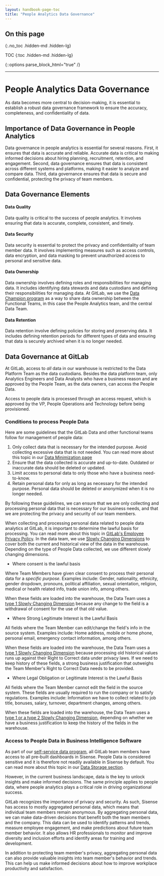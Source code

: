 ```yaml
---
layout: handbook-page-toc
title: "People Analytics Data Governance"
---
```


## On this page
{:.no_toc .hidden-md .hidden-lg}

TOC
{:toc .hidden-md .hidden-lg}

{::options parse_block_html="true" /}

---

# People Analytics Data Governance

As data becomes more central to decision-making, it is essential to establish a robust data governance framework to ensure the accuracy, completeness, and confidentiality of data.

## Importance of Data Governance in People Analytics

Data governance in people analytics is essential for several reasons. First, it ensures that data is accurate and reliable. Accurate data is critical to making informed decisions about hiring planning, recruitment, retention, and engagement. Second, data governance ensures that data is consistent across different systems and platforms, making it easier to analyze and compare data. Third, data governance ensures that data is secure and confidential, protecting the privacy of team members.

## Data Governance Elements

#### Data Quality

Data quality is critical to the success of people analytics. It involves ensuring that data is accurate, complete, consistent, and timely. 


#### Data Security

Data security is essential to protect the privacy and confidentiality of team member data. It involves implementing measures such as access controls, data encryption, and data masking to prevent unauthorized access to personal and sensitive data.

#### Data Ownership

Data ownership involves defining roles and responsibilities for managing data. It includes identifying data stewards and data custodians and defining their responsibilities for managing data. At GitLab, we use the [Data Champion program](/handbook/business-technology/data-team/direction/data-champion/) as a way to share data ownership between the Functional Teams, in this case the People Analytics team, and the central Data Team.

#### Data Retention

Data retention involve defining policies for storing and preserving data. It includes defining retention periods for different types of data and ensuring that data is securely archived when it is no longer needed.

## Data Governance at GitLab

At GitLab, access to *all* data in our warehouse is restricted to the Data Platform Team as the data custodians. Besides the data platform team, only Analytics Engineers and Data Analysts who have a business reason and are approved by the People Team, as the data owners, can access the People Data. 

Access to people data is processed through an access request, which is approved by the VP, People Operations and Technology before being provisioned. 

### Conditions to process People Data

Here are some guidelines that the GitLab Data and other functional teams follow for management of people data:

1. Only collect data that is necessary for the intended purpose. Avoid collecting excessive data that is not needed. You can read more about this topic in our [Data Minimization page](/handbook/business-technology/data-team/how-we-work/new-data-source/#data-minimisation)
2. Ensure that the data collected is accurate and up-to-date. Outdated or inaccurate data should be deleted or updated.
3. Limit access to personal data to only those who have a business need-to-know.
4. Retain personal data for only as long as necessary for the intended purpose. Personal data should be deleted or anonymized when it is no longer needed.

By following these guidelines, we can ensure that we are only collecting and processing personal data that is necessary for our business needs, and that we are protecting the privacy and security of our team members.

When collecting and processing personal data related to people data analytics at GitLab, it is important to determine the lawful basis for processing. You can read more about this topic in [GitLab's Employee Privacy Policy](/handbook/legal/privacy/employee-privacy-policy/). In the data team, we use [Slowly Changing Dimensions](/handbook/business-technology/data-team/platform/edw/#slowly-changing-dimensions--snapshots) to cover both the current and historical view of the data in the warehouse. Depending on the type of People Data collected, we use different slowly changing dimensions.

- Where consent is the lawful basis

Where Team Members have given clear consent to process their personal data for a _specific purpose_. Examples include: Gender, nationality, ethnicity, gender dropdown, pronouns, political affiliation, sexual orientation, religion, medical or health related info, trade union info, among others.

When these fields are loaded into the warehouse, the Data Team uses a [type 1 Slowly Changing Dimension](https://about.gitlab.com/handbook/business-technology/data-team/platform/edw/#slowly-changing-dimensions--snapshots) because any change to the field is a withdrawal of consent for the use of that old value. 

- Where Strong Legitimate Interest is the Lawful Basis

All fields where the Team Member can edit/change the field's info in the source system. Examples include: Home address, mobile or home phone, personal email, emergency contact information, among others.

When these fields are loaded into the warehouse, the Data Team uses a [type 1 Slowly Changing Dimension](https://about.gitlab.com/handbook/business-technology/data-team/platform/edw/#slowly-changing-dimensions--snapshots) because processing old historical values runs up against their Right to Correct data under privacy laws. If we need to keep history of these fields, a strong business justification that outweighs the Team Member's Right to Correct Data needs to be provided.

- Where Legal Obligation or Legitimate Interest is the Lawful Basis

All fields where the Team Member cannot edit the field in the source system. These fields are usually required to run the company or to satisfy regulations. Examples include: Information we have to collect related to job title, bonuses, salary, turnover, department changes, among others.

When these fields are loaded into the warehouse, the Data Team uses a [type 1 or a type 2 Slowly Changing Dimension](https://about.gitlab.com/handbook/business-technology/data-team/platform/edw/#slowly-changing-dimensions--snapshots), depending on whether we have a business justification to keep the history of the fields in the warehouse.

### Access to People Data in Business Intelligence Software

As part of our [self-service data program](/handbook/business-technology/data-team/direction/self-service/), all GitLab team members have access to all pre-built dashboards in Sisense. People Data is considered sensitive and it is therefore not readily available in Sisense by default. You can read more about this topic in our [Data Storage section](https://about.gitlab.com/handbook/business-technology/data-team/platform/#data-storage).

However, in the current business landscape, data is the key to unlock insights and make informed decisions. The same principle applies to people data, where people analytics plays a critical role in driving organizational success. 

GitLab recognizes the importance of privacy and security. As such, Sisense has access to mostly aggregated personal data, which means that individual team members remain anonymous. By aggregating personal data, we can make data-driven decisions that benefit both the team members and the company. This data can be used to identify patterns and trends, measure employee engagement, and make predictions about future team member behavior. It also allows HR professionals to monitor and improve diversity and inclusion efforts and identify areas for training and development. 

In addition to protecting team member's privacy, aggregating personal data can also provide valuable insights into team member's behavior and trends. This can help us make informed decisions about how to improve workplace productivity and satisfaction.
